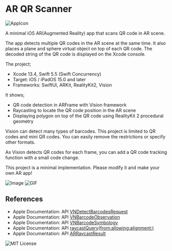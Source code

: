 # AR QR Scanner

![AppIcon]()

A minimal iOS AR(Augmented Reality) app that scans QR code in AR scene.

The app detects multiple QR codes in the AR scene at the same time.
It also places a plane and sphere virtual object on top of each QR code.
The decoded string of the QR code is displayed on the Xcode console.

The project;

- Xcode 13.4, Swift 5.5 (Swift Concurrency)
- Target: iOS / iPadOS 15.0 and later
- Frameworks: SwiftUI, ARKit, RealityKit2, Vision

It shows;

- QR code detection in ARFrame with Vision framework
- Raycasting to locate the QR code position in the AR scene
- Displaying polygon on top of the QR code using RealityKit 2 procedural geometry

Vision can detect many types of barcodes.
This project is limited to QR codes and mini QR codes.
You can easily remove the restrictions or specify other formats.

As Vision detects QR codes for each frame,
you can add a QR code tracking function with a small code change.

This project is a minimal implementation.
Please modify it and make your own AR app!

![Image]()
![GIF]()

## References

- Apple Documentation: API [VNDetectBarcodesRequest](https://developer.apple.com/documentation/vision/vndetectbarcodesrequest)
- Apple Documentation: API [VNBarcodeObservation](https://developer.apple.com/documentation/vision/vnbarcodeobservation)
- Apple Documentation: API [VNBarcodeSymbology](https://developer.apple.com/documentation/vision/vnbarcodesymbology)
- Apple Documentation: API [raycastQuery(from:allowing:alignment:)
](https://developer.apple.com/documentation/arkit/arframe/3194578-raycastquery)
- Apple Documentation: API [ARRaycastResult](https://developer.apple.com/documentation/arkit/arraycastresult)

![MIT License](http://img.shields.io/badge/license-MIT-blue.svg?style=flat)
